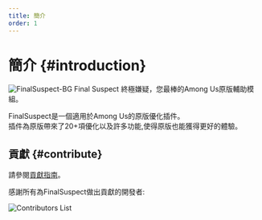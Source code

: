 ```yaml
---
title: 簡介
order: 1
---
```


# 簡介 {#introduction}

![FinalSuspect-BG](https://api.xtreme.net.cn/Docs/FinalSuspect/FSX&XW.png)
Final Suspect 終極嫌疑，您最棒的Among Us原版輔助模組。

FinalSuspect是一個適用於Among Us的原版優化插件。\
插件為原版帶來了20+項優化以及許多功能,使得原版也能獲得更好的體驗。

## 貢獻 {#contribute}

請參閱[貢獻指南](https://github.com/XtremeWave/FinalSuspect/blob/FinalSus/CONTRIBUTING.md)。

感謝所有為FinalSuspect做出貢獻的開發者:

![Contributors List](https://contrib.rocks/image?repo=XtremeWave/FinalSuspect)
